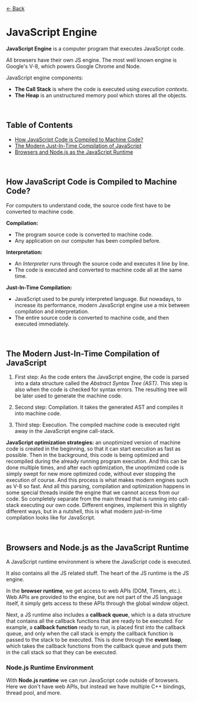 [&larr; Back](./README.md)

# JavaScript Engine

**JavaScript Engine** is a computer program that executes JavaScript code.

All browsers have their own JS engine. The most well known engine is Google's V-8, which powers Google Chrome and Node.

JavaScript engine components:

- **The Call Stack** is where the code is executed using _execution contexts_.
- **The Heap** is an unstructured memory pool which stores all the objects.

<br>

## Table of Contents

- [How JavaScript Code is Compiled to Machine Code?](#how-javascript-code-is-compiled-to-machine-code)
- [The Modern Just-In-Time Compilation of JavaScript](#the-modern-just-in-time-compilation-of-javascript)
- [Browsers and Node.js as the JavaScript Runtime](#browsers-and-nodejs-as-the-javascript-runtime)

<br>

## How JavaScript Code is Compiled to Machine Code?

For computers to understand code, the source code first have to be converted to machine code.

**Compilation:**

- The program source code is converted to machine code.
- Any application on our computer has been compiled before.

**Interpretation:**

- An _Interpreter_ runs through the source code and executes it line by line.
- The code is executed and converted to machine code all at the same time.

**Just-In-Time Compilation:**

- JavaScript used to be purely interpreted language. But nowadays, to increase its performance, modern JavaScript engine use a mix between compilation and interpretation.
- The entire source code is converted to machine code, and then executed immediately.

<br>

## The Modern Just-In-Time Compilation of JavaScript

1. First step: As the code enters the JavaScript engine, the code is parsed into a data structure called the _Abstract Syntax Tree (AST)_. This step is also when the code is checked for syntax errors. The resulting tree will be later used to generate the machine code.

2. Second step: Compilation. It takes the generated AST and compiles it into machine code.

3. Third step: Execution. The compiled machine code is executed right away in the JavaScript engine call-stack.

**JavaScript optimization strategies:** an unoptimized version of machine code is created in the beginning, so that it can start execution as fast as possible. Then in the background, this code is being optimized and recompiled during the already running program execution. And this can be done multiple times, and after each optimization, the unoptimized code is simply swept for new more optimized code, without ever stopping the execution of course. And this process is what makes modern engines such as V-8 so fast. And all this parsing, compilation and optimization happens in some special threads inside the engine that we cannot access from our code. So completely separate from the main thread that is running into call-stack executing our own code. Different engines, implement this in slightly different ways, but in a nutshell, this is what modern just-in-time compilation looks like for JavaScript.

<br>

## Browsers and Node.js as the JavaScript Runtime

A JavaScript runtime environment is where the JavaScript code is executed.

It also contains all the JS related stuff. The heart of the JS runtime is the JS engine.

In the **browser runtime**, we get access to web APIs (DOM, Timers, etc.). Web APIs are provided to the engine, but are not part of the JS language itself, it simply gets access to these APIs through the global window object.

Next, a JS runtime also includes a **callback queue**, which is a data structure that contains all the callback functions that are ready to be executed. For example, a **callback function** ready to run, is placed first into the callback queue, and only when the call stack is empty the callback function is passed to the stack to be executed. This is done through the **event loop**, which takes the callback functions from the callback queue and puts them in the call stack so that they can be executed.

### Node.js Runtime Environment

With **Node.js runtime** we can run JavaScript code outside of browsers. Here we don't have web APIs, but instead we have multiple C++ bindings, thread pool, and more.
